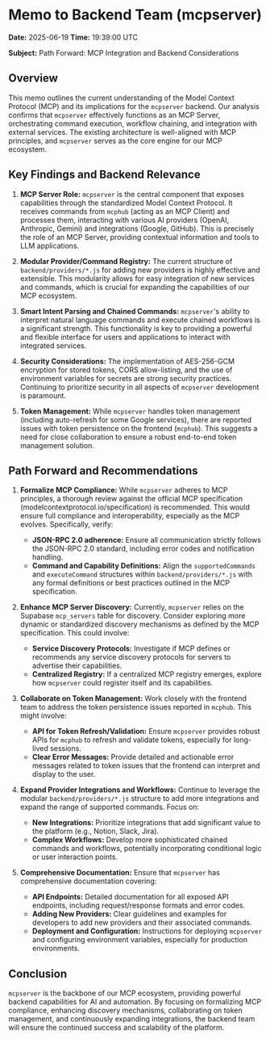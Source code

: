 # Memo to Backend Team (mcpserver)

**Date:** 2025-06-19
**Time:** 19:39:00 UTC

**Subject:** Path Forward: MCP Integration and Backend Considerations

## Overview

This memo outlines the current understanding of the Model Context Protocol (MCP) and its implications for the `mcpserver` backend. Our analysis confirms that `mcpserver` effectively functions as an MCP Server, orchestrating command execution, workflow chaining, and integration with external services. The existing architecture is well-aligned with MCP principles, and `mcpserver` serves as the core engine for our MCP ecosystem.

## Key Findings and Backend Relevance

1.  **MCP Server Role:** `mcpserver` is the central component that exposes capabilities through the standardized Model Context Protocol. It receives commands from `mcphub` (acting as an MCP Client) and processes them, interacting with various AI providers (OpenAI, Anthropic, Gemini) and integrations (Google, GitHub). This is precisely the role of an MCP Server, providing contextual information and tools to LLM applications.

2.  **Modular Provider/Command Registry:** The current structure of `backend/providers/*.js` for adding new providers is highly effective and extensible. This modularity allows for easy integration of new services and commands, which is crucial for expanding the capabilities of our MCP ecosystem.

3.  **Smart Intent Parsing and Chained Commands:** `mcpserver`'s ability to interpret natural language commands and execute chained workflows is a significant strength. This functionality is key to providing a powerful and flexible interface for users and applications to interact with integrated services.

4.  **Security Considerations:** The implementation of AES-256-GCM encryption for stored tokens, CORS allow-listing, and the use of environment variables for secrets are strong security practices. Continuing to prioritize security in all aspects of `mcpserver` development is paramount.

5.  **Token Management:** While `mcpserver` handles token management (including auto-refresh for some Google services), there are reported issues with token persistence on the frontend (`mcphub`). This suggests a need for close collaboration to ensure a robust end-to-end token management solution.

## Path Forward and Recommendations

1.  **Formalize MCP Compliance:** While `mcpserver` adheres to MCP principles, a thorough review against the official MCP specification (modelcontextprotocol.io/specification) is recommended. This would ensure full compliance and interoperability, especially as the MCP evolves. Specifically, verify:
    *   **JSON-RPC 2.0 adherence:** Ensure all communication strictly follows the JSON-RPC 2.0 standard, including error codes and notification handling.
    *   **Command and Capability Definitions:** Align the `supportedCommands` and `executeCommand` structures within `backend/providers/*.js` with any formal definitions or best practices outlined in the MCP specification.

2.  **Enhance MCP Server Discovery:** Currently, `mcpserver` relies on the Supabase `mcp_servers` table for discovery. Consider exploring more dynamic or standardized discovery mechanisms as defined by the MCP specification. This could involve:
    *   **Service Discovery Protocols:** Investigate if MCP defines or recommends any service discovery protocols for servers to advertise their capabilities.
    *   **Centralized Registry:** If a centralized MCP registry emerges, explore how `mcpserver` could register itself and its capabilities.

3.  **Collaborate on Token Management:** Work closely with the frontend team to address the token persistence issues reported in `mcphub`. This might involve:
    *   **API for Token Refresh/Validation:** Ensure `mcpserver` provides robust APIs for `mcphub` to refresh and validate tokens, especially for long-lived sessions.
    *   **Clear Error Messages:** Provide detailed and actionable error messages related to token issues that the frontend can interpret and display to the user.

4.  **Expand Provider Integrations and Workflows:** Continue to leverage the modular `backend/providers/*.js` structure to add more integrations and expand the range of supported commands. Focus on:
    *   **New Integrations:** Prioritize integrations that add significant value to the platform (e.g., Notion, Slack, Jira).
    *   **Complex Workflows:** Develop more sophisticated chained commands and workflows, potentially incorporating conditional logic or user interaction points.

5.  **Comprehensive Documentation:** Ensure that `mcpserver` has comprehensive documentation covering:
    *   **API Endpoints:** Detailed documentation for all exposed API endpoints, including request/response formats and error codes.
    *   **Adding New Providers:** Clear guidelines and examples for developers to add new providers and their associated commands.
    *   **Deployment and Configuration:** Instructions for deploying `mcpserver` and configuring environment variables, especially for production environments.

## Conclusion

`mcpserver` is the backbone of our MCP ecosystem, providing powerful backend capabilities for AI and automation. By focusing on formalizing MCP compliance, enhancing discovery mechanisms, collaborating on token management, and continuously expanding integrations, the backend team will ensure the continued success and scalability of the platform.


